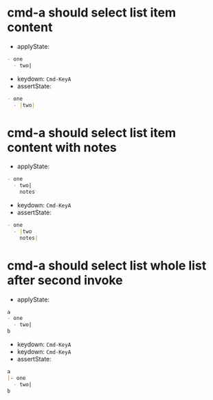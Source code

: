 # cmd-a should select list item content

- applyState:

```md
- one
  - two|
```

- keydown: `Cmd-KeyA`
- assertState:

```md
- one
  - |two|
```

# cmd-a should select list item content with notes

- applyState:

```md
- one
  - two|
    notes
```

- keydown: `Cmd-KeyA`
- assertState:

```md
- one
  - |two
    notes|
```

# cmd-a should select list whole list after second invoke

- applyState:

```md
a
- one
  - two|
b
```

- keydown: `Cmd-KeyA`
- keydown: `Cmd-KeyA`
- assertState:

```md
a
|- one
  - two|
b
```
